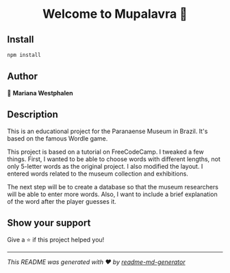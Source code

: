 <h1 align="center">Welcome to Mupalavra 👋</h1>
<p>
</p>

## Install

```sh
npm install
```

## Author

👤 **Mariana Westphalen**


## Description
This is an educational project for the Paranaense Museum in Brazil. It's based on the famous Wordle game. 

This project is based on a tutorial on FreeCodeCamp. I tweaked a few things. First, I wanted to be able to choose words with different lengths, not only 5-letter words as the original project. I also modified the layout. I entered words related to the museum collection and exhibitions. 

The next step will be to create a database so that the museum researchers will be able to enter more words. Also, I want to include a brief explanation of the word after the player guesses it. 

## Show your support

Give a ⭐️ if this project helped you!

***
_This README was generated with ❤️ by [readme-md-generator](https://github.com/kefranabg/readme-md-generator)_
